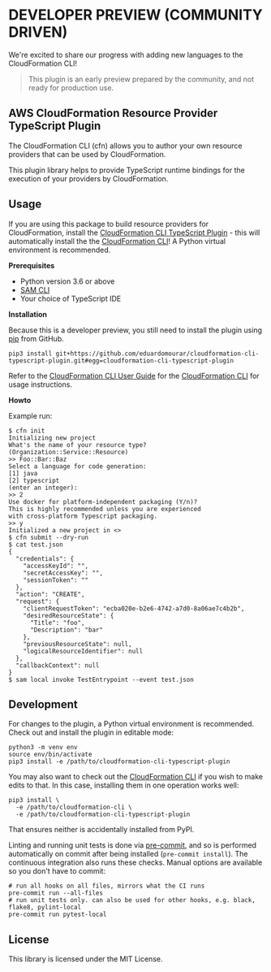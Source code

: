 # DEVELOPER PREVIEW (COMMUNITY DRIVEN)

We're excited to share our progress with adding new languages to the CloudFormation CLI!
> This plugin is an early preview prepared by the community, and not ready for production use.

## AWS CloudFormation Resource Provider TypeScript Plugin

The CloudFormation CLI (cfn) allows you to author your own resource providers that can be used by CloudFormation.

This plugin library helps to provide TypeScript runtime bindings for the execution of your providers by CloudFormation.

Usage
-----

If you are using this package to build resource providers for CloudFormation, install the [CloudFormation CLI TypeScript Plugin](https://github.com/eduardomourar/cloudformation-cli-typescript-plugin) - this will automatically install the the [CloudFormation CLI](https://github.com/aws-cloudformation/cloudformation-cli)! A Python virtual environment is recommended.

**Prerequisites**

 - Python version 3.6 or above
 - [SAM CLI](https://docs.aws.amazon.com/serverless-application-model/latest/developerguide/serverless-sam-cli-install.html)
 - Your choice of TypeScript IDE

**Installation**

Because this is a developer preview, you still need to install the plugin using [pip](https://pypi.org/project/pip/) from GitHub.

```shell
pip3 install git+https://github.com/eduardomourar/cloudformation-cli-typescript-plugin.git#egg=cloudformation-cli-typescript-plugin
```

Refer to the [CloudFormation CLI User Guide](https://docs.aws.amazon.com/cloudformation-cli/latest/userguide/resource-types.html) for the [CloudFormation CLI](https://github.com/aws-cloudformation/cloudformation-cli) for usage instructions.

**Howto**

Example run:

```
$ cfn init
Initializing new project
What's the name of your resource type?
(Organization::Service::Resource)
>> Foo::Bar::Baz
Select a language for code generation:
[1] java
[2] typescript
(enter an integer):
>> 2
Use docker for platform-independent packaging (Y/n)?
This is highly recommended unless you are experienced
with cross-platform Typescript packaging.
>> y
Initialized a new project in <>
$ cfn submit --dry-run
$ cat test.json
{
  "credentials": {
    "accessKeyId": "",
    "secretAccessKey": "",
    "sessionToken": ""
  },
  "action": "CREATE",
  "request": {
    "clientRequestToken": "ecba020e-b2e6-4742-a7d0-8a06ae7c4b2b",
    "desiredResourceState": {
      "Title": "foo",
      "Description": "bar"
    },
    "previousResourceState": null,
    "logicalResourceIdentifier": null
  },
  "callbackContext": null
}
$ sam local invoke TestEntrypoint --event test.json
```

Development
-----------

For changes to the plugin, a Python virtual environment is recommended. Check out and install the plugin in editable mode:

```shell
python3 -m venv env
source env/bin/activate
pip3 install -e /path/to/cloudformation-cli-typescript-plugin
```

You may also want to check out the [CloudFormation CLI](https://github.com/aws-cloudformation/cloudformation-cli) if you wish to make edits to that. In this case, installing them in one operation works well:

```shell
pip3 install \
  -e /path/to/cloudformation-cli \
  -e /path/to/cloudformation-cli-typescript-plugin
```

That ensures neither is accidentally installed from PyPI.

Linting and running unit tests is done via [pre-commit](https://pre-commit.com/), and so is performed automatically on commit after being installed (`pre-commit install`). The continuous integration also runs these checks. Manual options are available so you don't have to commit:

```shell
# run all hooks on all files, mirrors what the CI runs
pre-commit run --all-files
# run unit tests only. can also be used for other hooks, e.g. black, flake8, pylint-local
pre-commit run pytest-local
```

License
-------

This library is licensed under the MIT License.
